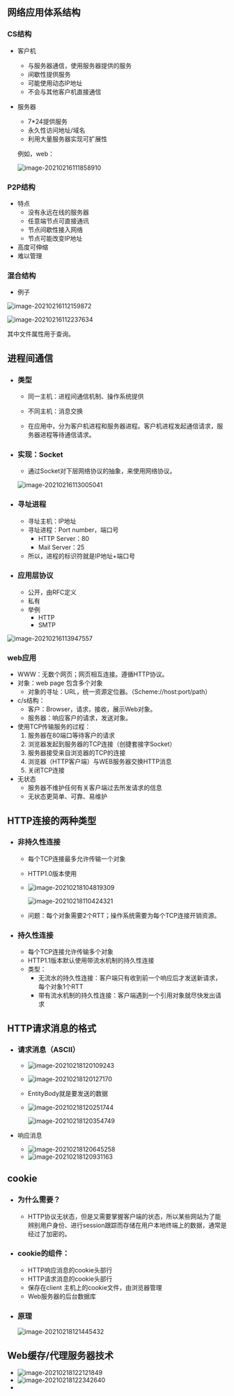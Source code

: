 ## 网络应用体系结构

### CS结构

- 客户机

  - 与服务器通信，使用服务器提供的服务
  - 间歇性提供服务
  - 可能使用动态IP地址
  - 不会与其他客户机直接通信

  

- 服务器

  - 7*24提供服务
  - 永久性访问地址/域名
  - 利用大量服务器实现可扩展性

  例如，web：

  ![image-20210216111858910](C:\Users\hyp19\AppData\Roaming\Typora\typora-user-images\image-20210216111858910.png)

### P2P结构

- 特点
  - 没有永远在线的服务器
  - 任意端节点可直接通讯
  - 节点间歇性接入网络
  - 节点可能改变IP地址
- 高度可伸缩
- 难以管理



### 混合结构

- 例子

![image-20210216112159872](C:\Users\hyp19\AppData\Roaming\Typora\typora-user-images\image-20210216112159872.png)

![image-20210216112237634](C:\Users\hyp19\AppData\Roaming\Typora\typora-user-images\image-20210216112237634.png)

其中文件属性用于查询。



## 进程间通信

- ### 类型

  - 同一主机：进程间通信机制、操作系统提供
  - 不同主机：消息交换 

  - 在应用中，分为客户机进程和服务器进程。客户机进程发起通信请求，服务器进程等待通信请求。

- ### 实现：Socket

  - 通过Socket对下层网络协议的抽象，来使用网络协议。

  ![image-20210216113005041](C:\Users\hyp19\AppData\Roaming\Typora\typora-user-images\image-20210216113005041.png)



- ### 寻址进程

  - 寻址主机：IP地址
  - 寻址进程：Port number，端口号
    - HTTP Server：80
    - Mail Server：25
  - 所以，进程的标识符就是IP地址+端口号

- ### 应用层协议

  - 公开，由RFC定义
  - 私有
  - 举例
    - HTTP
    - SMTP

![image-20210216113947557](C:\Users\hyp19\AppData\Roaming\Typora\typora-user-images\image-20210216113947557.png)



### web应用

- WWW：无数个网页；网页相互连接。遵循HTTP协议。
- 对象：web page 包含多个对象
  - 对象的寻址：URL，统一资源定位器。（Scheme://host:port/path）
- c/s结构：
  - 客户：Browser，请求，接收，展示Web对象。
  - 服务器：响应客户的请求，发送对象。
- 使用TCP传输服务的过程：
  1. 服务器在80端口等待客户的请求
  2. 浏览器发起到服务器的TCP连接（创捷套接字Socket）
  3. 服务器接受来自浏览器的TCP的连接
  4. 浏览器（HTTP客户端）与WEB服务器交换HTTP消息
  5. 关闭TCP连接
- 无状态
  - 服务器不维护任何有关客户端过去所发请求的信息
  - 无状态更简单、可靠、易维护



## HTTP连接的两种类型

- ### 非持久性连接

  - 每个TCP连接最多允许传输一个对象

  - HTTP1.0版本使用

  - ![image-20210218104819309](C:\Users\hyp19\AppData\Roaming\Typora\typora-user-images\image-20210218104819309.png)

    ![image-20210218110424321](C:\Users\hyp19\AppData\Roaming\Typora\typora-user-images\image-20210218110424321.png)

  - 问题：每个对象需要2个RTT；操作系统需要为每个TCP连接开销资源。

- ### 持久性连接

  - 每个TCP连接允许传输多个对象
  - HTTP1.1版本默认使用带流水机制的持久性连接
  - 类型：
    - 无流水的持久性连接：客户端只有收到前一个响应后才发送新请求，每个对象1个RTT
    - 带有流水机制的持久性连接：客户端遇到一个引用对象就尽快发出请求



## HTTP请求消息的格式

- ### 请求消息（ASCII）

  - ![image-20210218120109243](C:\Users\hyp19\AppData\Roaming\Typora\typora-user-images\image-20210218120109243.png)

  - ![image-20210218120127170](C:\Users\hyp19\AppData\Roaming\Typora\typora-user-images\image-20210218120127170.png)

  - EntityBody就是要发送的数据

  - ![image-20210218120251744](C:\Users\hyp19\AppData\Roaming\Typora\typora-user-images\image-20210218120251744.png)

    ![image-20210218120354749](C:\Users\hyp19\AppData\Roaming\Typora\typora-user-images\image-20210218120354749.png)

    

  

- 响应消息

  - ![image-20210218120645258](C:\Users\hyp19\AppData\Roaming\Typora\typora-user-images\image-20210218120645258.png)
  - ![image-20210218120931163](C:\Users\hyp19\AppData\Roaming\Typora\typora-user-images\image-20210218120931163.png)

## cookie

- ### 为什么需要？

  - HTTP协议无状态，但是又需要掌握客户端的状态，所以某些网站为了能辨别用户身份、进行session跟踪而存储在用户本地终端上的数据，通常是经过了加密的。

- ### cookie的组件：

  - HTTP响应消息的cookie头部行
  - HTTP请求消息的cookie头部行
  - 保存在client 主机上的cookie文件，由浏览器管理
  - Web服务器的后台数据库

- ### 原理

  ![image-20210218121445432](C:\Users\hyp19\AppData\Roaming\Typora\typora-user-images\image-20210218121445432.png)

   



## Web缓存/代理服务器技术

- ![image-20210218122121849](C:\Users\hyp19\AppData\Roaming\Typora\typora-user-images\image-20210218122121849.png)
- ![image-20210218122342640](C:\Users\hyp19\AppData\Roaming\Typora\typora-user-images\image-20210218122342640.png)
- 
